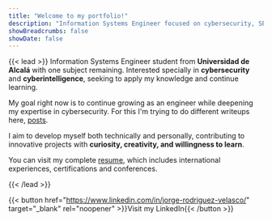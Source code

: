 ```yaml
---
title: "Welcome to my portfolio!"
description: "Information Systems Engineer focused on cybersecurity, SBCs, and OSINT."
showBreadcrumbs: false
showDate: false
---
```


{{< lead >}}
Information Systems Engineer student from **Universidad de Alcalá** with one subject remaining. Interested specially in **cybersecurity** and **cyberintelligence**, seeking to apply my knowledge and continue learning.

My goal right now is to continue growing as an engineer while deepening my expertise in cybersecurity. For this I'm trying to do different writeups here, [posts](/posts/).

I aim to develop myself both technically and personally, contributing to innovative projects with **curiosity, creativity, and willingness to learn**.

You can visit my complete [resume](/resume/1760538946689-resume/), which includes international experiences, certifications and conferences.

{{< /lead >}}

{{< button href="https://www.linkedin.com/in/jorge-rodriguez-velasco/" target="_blank" rel="noopener" >}}Visit my LinkedIn{{< /button >}}

</div>

